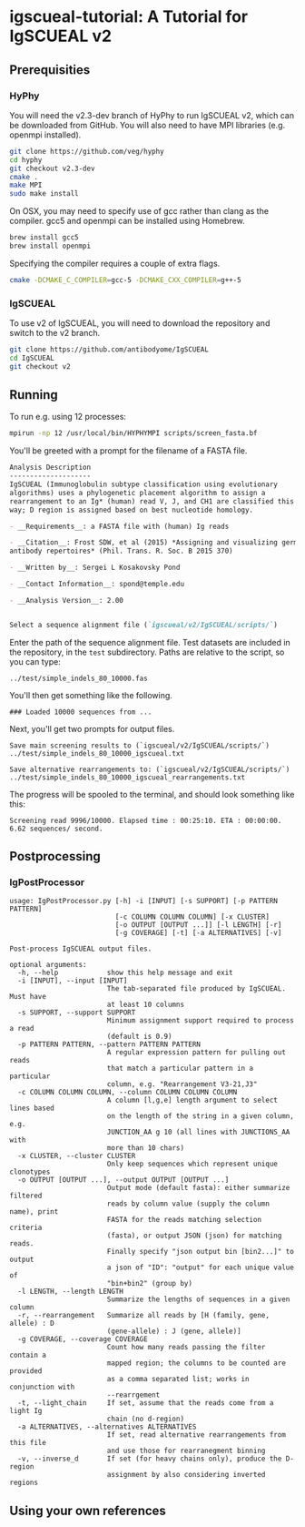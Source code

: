 # igscueal-tutorial: A Tutorial for IgSCUEAL v2

## Prerequisities

### HyPhy

You will need the v2.3-dev branch of HyPhy to run IgSCUEAL v2, which can be downloaded from GitHub. You will also need to have MPI libraries (e.g. openmpi installed).

```bash
git clone https://github.com/veg/hyphy
cd hyphy
git checkout v2.3-dev
cmake .
make MPI
sudo make install
```

On OSX, you may need to specify use of gcc rather than clang as the compiler. gcc5 and openmpi can be installed using Homebrew.

```bash
brew install gcc5
brew install openmpi
```

Specifying the compiler requires a couple of extra flags.

```bash
cmake -DCMAKE_C_COMPILER=gcc-5 -DCMAKE_CXX_COMPILER=g++-5
```

### IgSCUEAL

To use v2 of IgSCUEAL, you will need to download the repository and switch to the v2 branch.

```bash
git clone https://github.com/antibodyome/IgSCUEAL
cd IgSCUEAL
git checkout v2
```

## Running

To run e.g. using 12 processes:

```bash
mpirun -np 12 /usr/local/bin/HYPHYMPI scripts/screen_fasta.bf
```

You'll be greeted with a prompt for the filename of a FASTA file.

```markdown
Analysis Description
--------------------
IgSCUEAL (Immunoglobulin subtype classification using evolutionary
algorithms) uses a phylogenetic placement algorithm to assign a
rearrangement to an Ig* (human) read V, J, and CH1 are classified this
way; D region is assigned based on best nucleotide homology.

- __Requirements__: a FASTA file with (human) Ig reads

- __Citation__: Frost SDW, et al (2015) *Assigning and visualizing germline genes in
antibody repertoires* (Phil. Trans. R. Soc. B 2015 370)

- __Written by__: Sergei L Kosakovsky Pond

- __Contact Information__: spond@temple.edu

- __Analysis Version__: 2.00


Select a sequence alignment file (`igscueal/v2/IgSCUEAL/scripts/`)
```

Enter the path of the sequence alignment file. Test datasets are included in the repository, in the `test` subdirectory. Paths are relative to the script, so you can type:

```
../test/simple_indels_80_10000.fas
```

You'll then get something like the following.

```
### Loaded 10000 sequences from ...
```

Next, you'll get two prompts for output files.

```
Save main screening results to (`igscueal/v2/IgSCUEAL/scripts/`) ../test/simple_indels_80_10000_igscueal.txt
```

```
Save alternative rearrangements to: (`igscueal/v2/IgSCUEAL/scripts/`) ../test/simple_indels_80_10000_igscueal_rearrangements.txt
```

The progress will be spooled to the terminal, and should look something like this:

```
Screening read 9996/10000. Elapsed time : 00:25:10. ETA : 00:00:00.  6.62 sequences/ second.
```

## Postprocessing

### IgPostProcessor

```
usage: IgPostProcessor.py [-h] -i [INPUT] [-s SUPPORT] [-p PATTERN PATTERN]
                          [-c COLUMN COLUMN COLUMN] [-x CLUSTER]
                          [-o OUTPUT [OUTPUT ...]] [-l LENGTH] [-r]
                          [-g COVERAGE] [-t] [-a ALTERNATIVES] [-v]

Post-process IgSCUEAL output files.

optional arguments:
  -h, --help            show this help message and exit
  -i [INPUT], --input [INPUT]
                        The tab-separated file produced by IgSCUEAL. Must have
                        at least 10 columns
  -s SUPPORT, --support SUPPORT
                        Minimum assignment support required to process a read
                        (default is 0.9)
  -p PATTERN PATTERN, --pattern PATTERN PATTERN
                        A regular expression pattern for pulling out reads
                        that match a particular pattern in a particular
                        column, e.g. "Rearrangement V3-21,J3"
  -c COLUMN COLUMN COLUMN, --column COLUMN COLUMN COLUMN
                        A column [l,g,e] length argument to select lines based
                        on the length of the string in a given column, e.g.
                        JUNCTION_AA g 10 (all lines with JUNCTIONS_AA with
                        more than 10 chars)
  -x CLUSTER, --cluster CLUSTER
                        Only keep sequences which represent unique clonotypes
  -o OUTPUT [OUTPUT ...], --output OUTPUT [OUTPUT ...]
                        Output mode (default fasta): either summarize filtered
                        reads by column value (supply the column name), print
                        FASTA for the reads matching selection criteria
                        (fasta), or output JSON (json) for matching reads.
                        Finally specify "json output bin [bin2...]" to output
                        a json of "ID": "output" for each unique value of
                        "bin+bin2" (group by)
  -l LENGTH, --length LENGTH
                        Summarize the lengths of sequences in a given column
  -r, --rearrangement   Summarize all reads by [H (family, gene, allele) : D
                        (gene-allele) : J (gene, allele)]
  -g COVERAGE, --coverage COVERAGE
                        Count how many reads passing the filter contain a
                        mapped region; the columns to be counted are provided
                        as a comma separated list; works in conjunction with
                        --rearrgement
  -t, --light_chain     If set, assume that the reads come from a light Ig
                        chain (no d-region)
  -a ALTERNATIVES, --alternatives ALTERNATIVES
                        If set, read alternative rearrangements from this file
                        and use those for rearranegment binning
  -v, --inverse_d       If set (for heavy chains only), produce the D-region
                        assignment by also considering inverted regions
```


## Using your own references
